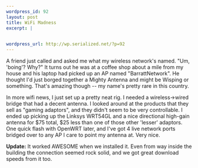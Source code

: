 ```yaml
--- 
wordpress_id: 92
layout: post
title: WiFi Madness
excerpt: |
  

wordpress_url: http://wp.serialized.net/?p=92
---
```

A friend just called and asked me what my wireless network's named. "Um, 'boing'? Why?" It turns out he was at a coffee shop about a mile from my house and his laptop had picked up an AP named "BarrattNetwork". He thought I'd just borged together a Mighty Antenna and might be Wisping or something. That's amazing though -- my name's pretty rare in this country.

In more wifi news, I just set up a pretty neat rig. I needed a wireless->wired bridge that had a decent antenna. I looked around at the products that they sell as "gaming adaptors", and they didn't seem to be very controllable. I ended up picking up the Linksys WRT54GL and a nice directional high-gain antenna for $75 total, $25 less than one of those other 'lesser' adaptors. One quick flash with OpenWRT later, and I've got 4 live network ports bridged over to any AP I care to point my antenna at. Very nice.

**Update:** It worked AWESOME when we installed it. Even from way inside the building the connection seemed rock solid, and we got great download speeds from it too.

